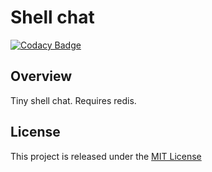 # Shell chat
[![Codacy Badge](https://api.codacy.com/project/badge/Grade/ef404e084de045ca9e526682d84a76bf)](https://www.codacy.com/app/nmuzychuk/shell-chat)

## Overview
Tiny shell chat. Requires redis.

## License
This project is released under the [MIT License](LICENSE.txt)
